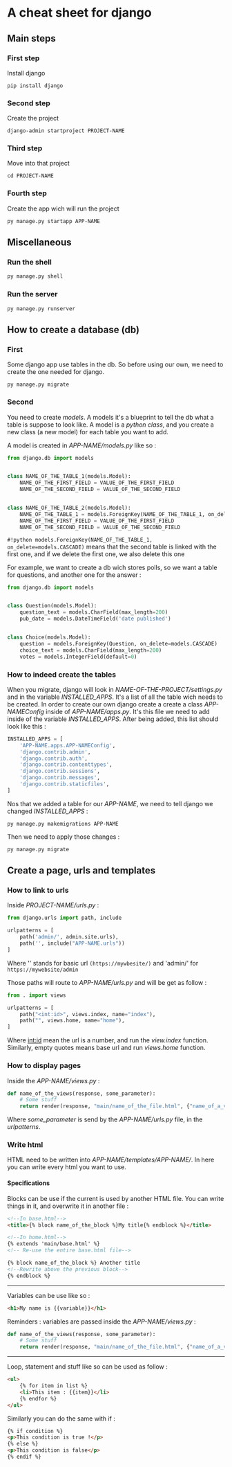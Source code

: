 # A cheat sheet for django

## Main steps

### First step

Install django

```shell
pip install django
```

### Second step

Create the project

```shell
django-admin startproject PROJECT-NAME
```

### Third step

Move into that project

```shell
cd PROJECT-NAME
```

### Fourth step

Create the app wich will run the project

```shell
py manage.py startapp APP-NAME
```

## Miscellaneous

### Run the shell

```bash
py manage.py shell
```

### Run the server

```shell
py manage.py runserver
```

## How to create a database (db)

### First

Some django app use tables in the db. So before using our own, we need to create the one needed for django.

```shell
py manage.py migrate
```

### Second

You need to create _models_. A models it's a blueprint to tell the db what a table is suppose to look like. A model is a _python class_, and you create a new class (a new model) for each table you want to add.

A model is created in _APP-NAME/models.py_ like so :

```python
from django.db import models


class NAME_OF_THE_TABLE_1(models.Model):
    NAME_OF_THE_FIRST_FIELD = VALUE_OF_THE_FIRST_FIELD
    NAME_OF_THE_SECOND_FIELD = VALUE_OF_THE_SECOND_FIELD


class NAME_OF_THE_TABLE_2(models.Model):
    NAME_OF_THE_TABLE_1 = models.ForeignKey(NAME_OF_THE_TABLE_1, on_delete=models.CASCADE)
    NAME_OF_THE_FIRST_FIELD = VALUE_OF_THE_FIRST_FIELD
    NAME_OF_THE_SECOND_FIELD = VALUE_OF_THE_SECOND_FIELD
```

`#!python models.ForeignKey(NAME_OF_THE_TABLE_1, on_delete=models.CASCADE)` means that the second table is linked with the first one, and if we delete the first one, we also delete this one

For example, we want to create a db wich stores polls, so we want a table for questions, and another one for the answer :

```python
from django.db import models


class Question(models.Model):
    question_text = models.CharField(max_length=200)
    pub_date = models.DateTimeField('date published')


class Choice(models.Model):
    question = models.ForeignKey(Question, on_delete=models.CASCADE)
    choice_text = models.CharField(max_length=200)
    votes = models.IntegerField(default=0)
```

### How to indeed create the tables

When you migrate, django will look in *NAME-OF-THE-PROJECT/settings.py* and in the variable *INSTALLED_APPS*. It's a list of all the table wich needs to be created. In order to create our own django create a create a class *APP-NAMEConfig* inside of *APP-NAME/apps.py*. It's this file we need to add inside of the variable *INSTALLED_APPS*. After being added, this list should look like this :

```python
INSTALLED_APPS = [
    'APP-NAME.apps.APP-NAMEConfig',
    'django.contrib.admin',
    'django.contrib.auth',
    'django.contrib.contenttypes',
    'django.contrib.sessions',
    'django.contrib.messages',
    'django.contrib.staticfiles',
]
```

Nos that we added a table for our *APP-NAME*, we need to tell django we changed *INSTALLED_APPS* :

```shell
py manage.py makemigrations APP-NAME
```

Then we need to apply those changes :

```shell
py manage.py migrate
```

## Create a page, urls and templates

### How to link to urls

Inside _PROJECT-NAME/urls.py_ :

```python
from django.urls import path, include

urlpatterns = [
    path('admin/', admin.site.urls),
    path('', include("APP-NAME.urls"))
]
```

Where '' stands for basic url `(https://mywbesite/)` and 'admin/' for `https://mywebsite/admin`

Those paths will route to _APP-NAME/urls.py_ and will be get as follow :

```python
from . import views

urlpatterns = [
    path("<int:id>", views.index, name="index"),
    path("", views.home, name="home"),
]
```

Where <int:id> mean the url is a number, and run the _view.index_ function. Similarly, empty quotes means base url and run _views.home_ function.

### How to display pages

Inside the _APP-NAME/views.py_ :

```python
def name_of_the_views(response, some_parameter):
    # Some stuff
    return render(response, "main/name_of_the_file.html", {"name_of_a_variable_in_html":the_var_itself}) # Where {} can hold variables you want to pass into you html file
```

Where *some_parameter* is send by the _APP-NAME/urls.py_ file, in the _urlpatterns_.

### Write html

HTML need to be written into _APP-NAME/templates/APP-NAME/_. In here you can write every html you want to use.

#### Specifications

Blocks can be use if the current is used by another HTML file. You can write things in it, and overwrite it in another file :

```html
<!--In base.html-->
<title>{% block name_of_the_block %}My title{% endblock %}</title>
```

```html
<!--In home.html-->
{% extends 'main/base.html' %}
<!-- Re-use the entire base.html file-->

{% block name_of_the_block %} Another title
<!--Rewrite above the previous block-->
{% endblock %}
```

---

Variables can be use like so :

```html
<h1>My name is {{variable}}</h1>
```

Reminders : variables are passed inside the _APP-NAME/views.py_ :

```python
def name_of_the_views(response, some_parameter):
    # Some stuff
    return render(response, "main/name_of_the_file.html", {"name_of_a_variable_in_html":the_var_itself}) # Where {} can hold variables you want to pass into you html file
```

---

Loop, statement and stuff like so can be used as follow :

```html
<ul>
    {% for item in list %}
    <li>This item : {{item}}</li>
    {% endfor %}
</ul>
```

Similarly you can do the same with if :

```html
{% if condition %}
<p>This condition is true !</p>
{% else %}
<p>This condition is false</p>
{% endif %}
```
